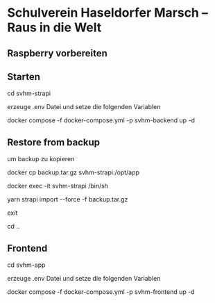 # Schulverein Haseldorfer Marsch – Raus in die Welt

## Raspberry vorbereiten



## Starten

cd svhm-strapi

erzeuge .env Datei
und setze die folgenden Variablen

docker compose -f docker-compose.yml -p svhm-backend up -d

## Restore from backup

um backup zu kopieren

docker cp backup.tar.gz svhm-strapi:/opt/app

docker exec -it svhm-strapi /bin/sh

yarn strapi import --force -f backup.tar.gz

exit

cd ..

## Frontend

cd svhm-app

erzeuge .env Datei
und setze die folgenden Variablen

docker compose -f docker-compose.yml -p svhm-frontend up -d